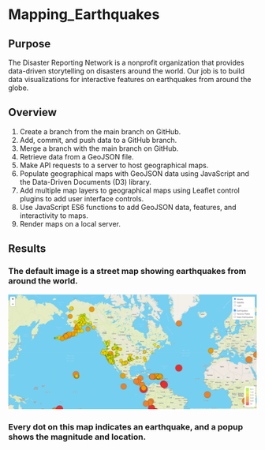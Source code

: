 # Mapping_Earthquakes

## Purpose
The Disaster Reporting Network is a nonprofit organization that provides data-driven storytelling on disasters around the world. Our job is to build data visualizations for interactive features on earthquakes from around the globe.

## Overview
1. Create a branch from the main branch on GitHub.
2. Add, commit, and push data to a GitHub branch.
3. Merge a branch with the main branch on GitHub.
4. Retrieve data from a GeoJSON file.
5. Make API requests to a server to host geographical maps.
6. Populate geographical maps with GeoJSON data using JavaScript and the Data-Driven Documents (D3) library.
7. Add multiple map layers to geographical maps using Leaflet control plugins to add user interface controls.
8. Use JavaScript ES6 functions to add GeoJSON data, features, and interactivity to maps.
9. Render maps on a local server.

## Results
### The default image is a street map showing earthquakes from around the world.
![pic1](https://github.com/charlagarcia/Mapping_Earthquakes/blob/main/Earthquake_Challenge/resources/street%20quake.png)

### Every dot on this map indicates an earthquake, and a popup shows the magnitude and location.
